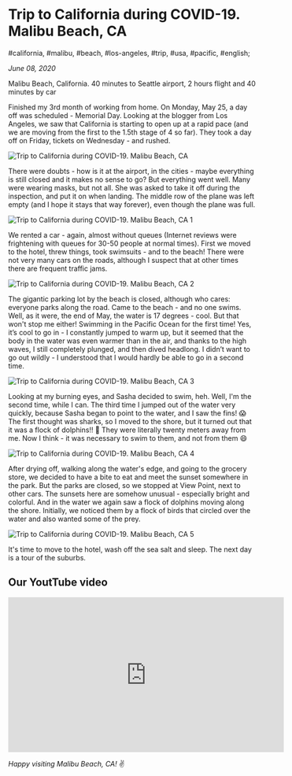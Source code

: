 # Trip to California during COVID-19. Malibu Beach, CA

#california, #malibu, #beach, #los-angeles, #trip, #usa, #pacific, #english;

_June 08, 2020_

Malibu Beach, California. 40 minutes to Seattle airport, 2 hours flight and 40 minutes by car

Finished my 3rd month of working from home. On Monday, May 25, a day off was scheduled - Memorial Day. Looking at the blogger from Los Angeles, we saw that California is starting to open up at a rapid pace (and we are moving from the first to the 1.5th stage of 4 so far). They took a day off on Friday, tickets on Wednesday - and rushed.

![Trip to California during COVID-19. Malibu Beach, CA](/images/trip-to-california-during-covid-19-malibu-beach-ca/1.jpg "Trip to California during COVID-19. Malibu Beach, CA")

There were doubts - how is it at the airport, in the cities - maybe everything is still closed and it makes no sense to go? But everything went well. Many were wearing masks, but not all. She was asked to take it off during the inspection, and put it on when landing. The middle row of the plane was left empty (and I hope it stays that way forever), even though the plane was full.

![Trip to California during COVID-19. Malibu Beach, CA 1](/images/trip-to-california-during-covid-19-malibu-beach-ca/2.jpg "Trip to California during COVID-19. Malibu Beach, CA 1")

We rented a car - again, almost without queues (Internet reviews were frightening with queues for 30-50 people at normal times). First we moved to the hotel, threw things, took swimsuits - and to the beach! There were not very many cars on the roads, although I suspect that at other times there are frequent traffic jams.

![Trip to California during COVID-19. Malibu Beach, CA 2](/images/trip-to-california-during-covid-19-malibu-beach-ca/3.jpg "Trip to California during COVID-19. Malibu Beach, CA 2")

The gigantic parking lot by the beach is closed, although who cares: everyone parks along the road. Came to the beach - and no one swims. Well, as it were, the end of May, the water is 17 degrees - cool. But that won't stop me either! Swimming in the Pacific Ocean for the first time! Yes, it’s cool to go in - I constantly jumped to warm up, but it seemed that the body in the water was even warmer than in the air, and thanks to the high waves, I still completely plunged, and then dived headlong. I didn’t want to go out wildly - I understood that I would hardly be able to go in a second time.

![Trip to California during COVID-19. Malibu Beach, CA 3](/images/trip-to-california-during-covid-19-malibu-beach-ca/4.jpg "Trip to California during COVID-19. Malibu Beach, CA 3")

Looking at my burning eyes, and Sasha decided to swim, heh. Well, I'm the second time, while I can. The third time I jumped out of the water very quickly, because Sasha began to point to the water, and I saw the fins! 😱The first thought was sharks, so I moved to the shore, but it turned out that it was a flock of dolphins!! 🐬 They were literally twenty meters away from me. Now I think - it was necessary to swim to them, and not from them 😄

![Trip to California during COVID-19. Malibu Beach, CA 4](/images/trip-to-california-during-covid-19-malibu-beach-ca/5.jpg "Trip to California during COVID-19. Malibu Beach, CA 4")

After drying off, walking along the water's edge, and going to the grocery store, we decided to have a bite to eat and meet the sunset somewhere in the park. But the parks are closed, so we stopped at View Point, next to other cars. The sunsets here are somehow unusual - especially bright and colorful. And in the water we again saw a flock of dolphins moving along the shore. Initially, we noticed them by a flock of birds that circled over the water and also wanted some of the prey.

![Trip to California during COVID-19. Malibu Beach, CA 5](/images/trip-to-california-during-covid-19-malibu-beach-ca/6.jpg "Trip to California during COVID-19. Malibu Beach, CA 5")

It's time to move to the hotel, wash off the sea salt and sleep. The next day is a tour of the suburbs.

## Our YoutTube video

<iframe width="560" height="315" src="https://www.youtube.com/embed/bXRzObtQkzo" title="YouTube video player" frameborder="0" allow="accelerometer; autoplay; clipboard-write; encrypted-media; gyroscope; picture-in-picture" allowfullscreen></iframe>

_Happy visiting Malibu Beach, CA!_ :v:
